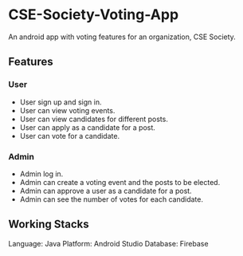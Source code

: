 # CSE-Society-Voting-App

An android app with voting features for an organization, CSE Society.

## Features

### User
- User sign up and sign in.
- User can view voting events.
- User can view candidates for different posts.
- User can apply as a candidate for a post.
- User can vote for a candidate.

### Admin
- Admin log in.
- Admin can create a voting event and the posts to be elected.
- Admin can approve a user as a candidate for a post.
- Admin can see the number of votes for each candidate.

## Working Stacks
Language: Java
Platform: Android Studio
Database: Firebase
